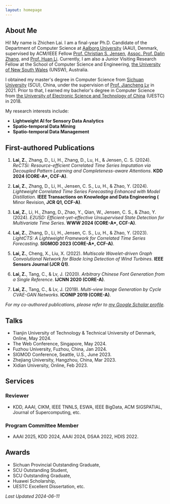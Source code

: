 ```yaml
---
layout: homepage
---
```


## About Me

Hi! My name is Zhichen Lai. I am a final-year Ph.D. Candidate of the Department of Computer Science at [Aalborg University](https://www.en.aau.dk/) (AAU), Denmark, supervised by ACM/IEEE Fellow [Prof. Christian S. Jensen](https://csj.cs.aau.dk/), [Assoc. Prof. Dalin Zhang](https://dalinzhang.github.io/), and [Prof. Huan Li](https://longaspire.github.io/). Currently, I am also a Junior Visiting Research Fellow at the School of Computer Science and Engineering, [the University of New South Wales](https://www.unsw.edu.au/) (UNSW), Australia.

I obtained my master's degree in Computer Science from [Sichuan University](https://en.scu.edu.cn/) (SCU), China, under the supervision of [Prof. Jiancheng Lv](https://cs.scu.edu.cn/info/1288/13627.htm) in 2021. Prior to that, I earned my bachelor's degree in Computer Science from [the University of Electronic Science and Technology of China](https://en.uestc.edu.cn/) (UESTC) in 2018.

My research interests include:
- **Lightweight AI for Sensory Data Analytics**
- **Spatio-temporal Data Mining**
- **Spatio-temporal Data Management**

## First-authored Publications
1. **Lai, Z.**, Zhang, D., Li, H., Zhang, D., Lu, H., & Jensen, C. S. (2024). *ReCTSi: Resource-efficient Correlated Time Series Imputation via Decoupled Pattern Learning and Completeness-aware Attentions*. **KDD 2024 (CORE-A\*, CCF-A)**.

2. **Lai, Z.**, Zhang, D., Li, H., Jensen, C. S., Lu, H., & Zhao, Y. (2024). *Lightweight Correlated Time Series Forecasting Enhanced with Model Distillation*. **IEEE Transactions on Knowledge and Data Engineering (** Minor Revision, **JCR Q1, CCF-A)**.

3. **Lai, Z.**, Li, H., Zhang, D., Zhao, Y., Qian, W., Jensen, C. S., & Zhao, Y. (2024). *E2USD: Efficient-yet-effective Unsupervised State Detection for Multivariate Time Series*. **WWW 2024 (CORE-A\*, CCF-A)**.

4. **Lai, Z.**, Zhang, D., Li, H., Jensen, C. S., Lu, H., & Zhao, Y. (2023). *LightCTS: A Lightweight Framework for Correlated Time Series Forecasting*. **SIGMOD 2023 (CORE-A\*, CCF-A)**.

5. **Lai, Z.**, Cheng, X., Liu, X. (2022). *Multiscale Wavelet-driven Graph Convolutional Network for Blade Icing Detection of Wind Turbines*. **IEEE Sensors Journal (JCR Q1)**.

6. **Lai, Z.**, Tang, C., & Lv, J. (2020). *Arbitrary Chinese Font Generation from a Single Reference*. **IJCNN 2020 (CORE-A)**.

7. **Lai, Z.**, Tang, C., & Lv, J. (2019). *Multi-view Image Generation by Cycle CVAE-GAN Networks*. **ICONIP 2019 (CORE-A)**.

_For my co-authored publications, please refer to [my Google Scholar profile](https://scholar.google.com/citations?user=aHrrknoAAAAJ&hl=en)._

## Talks
- Tianjin University of Technology & Technical University of Denmark, Online, May 2024.
- The Web Conference, Singapore, May 2024.
- Fuzhou University, Fuzhou, China, Jan 2024.
- SIGMOD Conference, Seattle, U.S., June 2023.
- Zhejiang University, Hangzhou, China, Mar 2023.
- Xidian University, Online, Feb 2023.

## Services

### Reviewer
- KDD, AAAI, CIKM, IEEE TNNLS, ESWA, IEEE BigData, ACM SIGSPATIAL, Journal of Supercomputing, etc.

### Program Committee Member
- AAAI 2025, KDD 2024, AAAI 2024, DSAA 2022, HDIS 2022.

## Awards
- Sichuan Provincial Outstanding Graduate,
- SCU Outstanding Student,
- SCU Outstanding Graduate,
- Huawei Scholarship,
- UESTC Excellent Dissertation, etc.



_Last Updated 2024-06-11_
